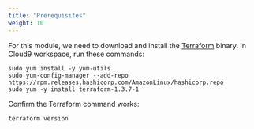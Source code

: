 ```yaml
---
title: "Prerequisites"
weight: 10
---
```


For this module, we need to download and install the [Terraform](https://www.terraform.io/) binary. In Cloud9 workspace, run these commands:

```
sudo yum install -y yum-utils
sudo yum-config-manager --add-repo https://rpm.releases.hashicorp.com/AmazonLinux/hashicorp.repo
sudo yum -y install terraform-1.3.7-1
```

Confirm the Terraform command works:

```
terraform version  
```